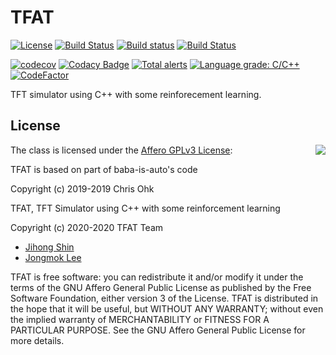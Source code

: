 # TFAT

[![License](https://img.shields.io/badge/Licence-AGPLv3-blue.svg)](https://github.com/snowapril/TFAT/blob/master/LICENSE) [![Build Status](https://travis-ci.org/Snowapril/TFAT.svg?branch=master)](https://travis-ci.org/snowapril/tfat/branches) [![Build status](https://ci.appveyor.com/api/projects/status/2jeps78ji79d07f7?svg=true)](https://ci.appveyor.com/project/Snowapril/tfat) [![Build Status](https://dev.azure.com/sinjihng/sinjihng/_apis/build/status/Snowapril.TFAT?branchName=master)](https://dev.azure.com/sinjihng/sinjihng/_build/latest?definitionId=3&branchName=master)

[![codecov](https://codecov.io/gh/Snowapril/TFAT/branch/master/graph/badge.svg)](https://codecov.io/gh/Snowapril/TFAT) [![Codacy Badge](https://api.codacy.com/project/badge/Grade/2b31a40d9ea24ae9949289360298404e)](https://www.codacy.com/manual/utilForever/baba-is-auto?utm_source=github.com&amp;utm_medium=referral&amp;utm_content=utilForever/baba-is-auto&amp;utm_campaign=Badge_Grade) [![Total alerts](https://img.shields.io/lgtm/alerts/g/Snowapril/TFAT.svg?logo=lgtm&logoWidth=18)](https://lgtm.com/projects/g/Snowapril/TFAT/alerts/) [![Language grade: C/C++](https://img.shields.io/lgtm/grade/cpp/g/Snowapril/TFAT.svg?logo=lgtm&logoWidth=18)](https://lgtm.com/projects/g/Snowapril/TFAT/context:cpp) [![CodeFactor](https://www.codefactor.io/repository/github/snowapril/tfat/badge)](https://www.codefactor.io/repository/github/snowapril/tfat)

TFT simulator using C++ with some reinforecement learning.

## License

<img align="right" src="http://opensource.org/trademarks/opensource/OSI-Approved-License-100x137.png">

The class is licensed under the [Affero GPLv3 License](https://opensource.org/licenses/AGPL-3.0):

TFAT is based on part of baba-is-auto's code

Copyright (c) 2019-2019 Chris Ohk

TFAT, TFT Simulator using C++ with some reinforcement learning

Copyright (c) 2020-2020 TFAT Team

  * [Jihong Shin](https://github.com/snowapril)
  * [Jongmok Lee](https://github.com/lijm1358)

TFAT is free software: you can redistribute it and/or modify it under the terms of the GNU Affero General Public License as published by the Free Software Foundation, either version 3 of the License. TFAT is distributed in the hope that it will be useful, but WITHOUT ANY WARRANTY; without even the implied warranty of MERCHANTABILITY or FITNESS FOR A PARTICULAR PURPOSE. See the GNU Affero General Public License for more details.
